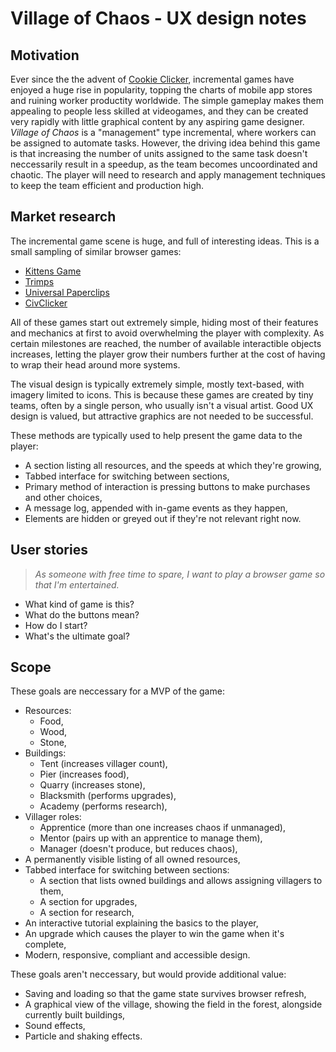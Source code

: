 # Village of Chaos - UX design notes

## Motivation

Ever since the the advent of [Cookie Clicker](https://orteil.dashnet.org/cookieclicker/), incremental games have enjoyed a huge rise in popularity, topping the charts of mobile app stores and ruining worker productity worldwide. The simple gameplay makes them appealing to people less skilled at videogames, and they can be created very rapidly with little graphical content by any aspiring game designer. _Village of Chaos_ is a "management" type incremental, where workers can be assigned to automate tasks. However, the driving idea behind this game is that increasing the number of units assigned to the same task doesn't neccessarily result in a speedup, as the team becomes uncoordinated and chaotic. The player will need to research and apply management techniques to keep the team efficient and production high.

## Market research

The incremental game scene is huge, and full of interesting ideas. This is a small sampling of similar browser games:

-   [Kittens Game](https://kittensgame.com/web/)
-   [Trimps](https://trimps.github.io)
-   [Universal Paperclips](https://www.decisionproblem.com/paperclips/index2.html)
-   [CivClicker](https://cheerfulghost.github.io/civ-clicker/index.html)

All of these games start out extremely simple, hiding most of their features and mechanics at first to avoid overwhelming the player with complexity. As certain milestones are reached, the number of available interactible objects increases, letting the player grow their numbers further at the cost of having to wrap their head around more systems.

The visual design is typically extremely simple, mostly text-based, with imagery limited to icons. This is because these games are created by tiny teams, often by a single person, who usually isn't a visual artist. Good UX design is valued, but attractive graphics are not needed to be successful.

These methods are typically used to help present the game data to the player:

-   A section listing all resources, and the speeds at which they're growing,
-   Tabbed interface for switching between sections,
-   Primary method of interaction is pressing buttons to make purchases and other choices,
-   A message log, appended with in-game events as they happen,
-   Elements are hidden or greyed out if they're not relevant right now.

## User stories

> _As someone with free time to spare, I want to play a browser game so that I'm entertained._

-   What kind of game is this?
-   What do the buttons mean?
-   How do I start?
-   What's the ultimate goal?

## Scope

These goals are neccessary for a MVP of the game:

-   Resources:
    -   Food,
    -   Wood,
    -   Stone,
-   Buildings:
    -   Tent (increases villager count),
    -   Pier (increases food),
    -   Quarry (increases stone),
    -   Blacksmith (performs upgrades),
    -   Academy (performs research),
-   Villager roles:
    -   Apprentice (more than one increases chaos if unmanaged),
    -   Mentor (pairs up with an apprentice to manage them),
    -   Manager (doesn't produce, but reduces chaos),
-   A permanently visible listing of all owned resources,
-   Tabbed interface for switching between sections:
    -   A section that lists owned buildings and allows assigning villagers to them,
    -   A section for upgrades,
    -   A section for research,
-   An interactive tutorial explaining the basics to the player,
-   An upgrade which causes the player to win the game when it's complete,
-   Modern, responsive, compliant and accessible design.

These goals aren't neccessary, but would provide additional value:

-   Saving and loading so that the game state survives browser refresh,
-   A graphical view of the village, showing the field in the forest, alongside currently built buildings,
-   Sound effects,
-   Particle and shaking effects.
